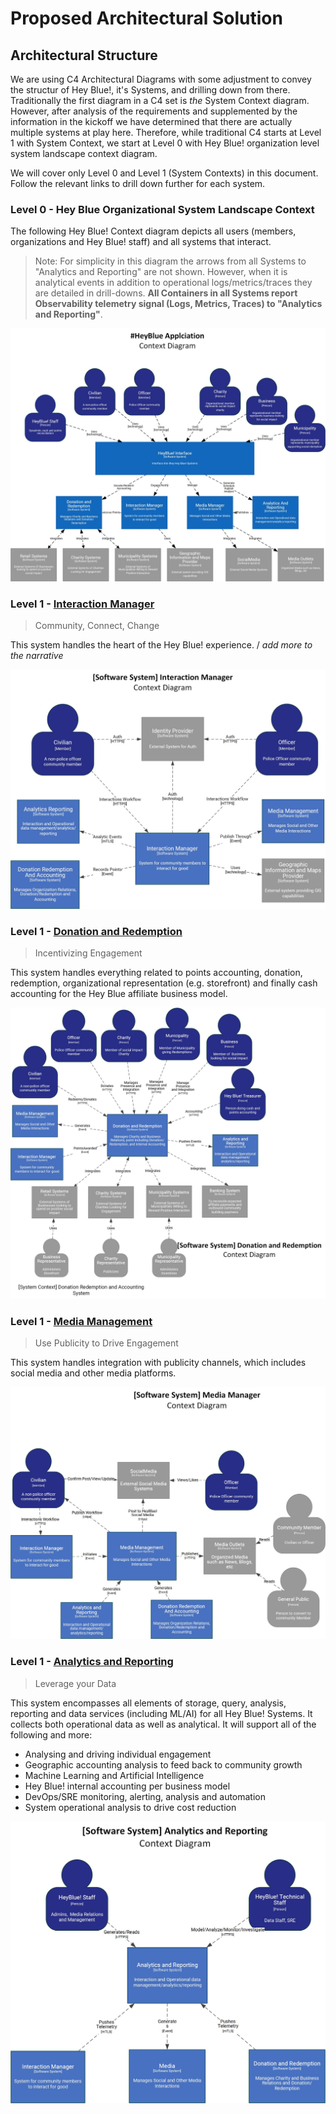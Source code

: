 # Proposed Architectural Solution

## Architectural Structure

We are using C4 Architectural Diagrams with some adjustment to convey the structur of Hey Blue!, it's Systems, and drilling down from there. Traditionally the first diagram in a C4 set is _the_ System Context diagram. However, after analysis of the requirements and supplemented by the information in the kickoff we have determined that there are actually multiple systems at play here. Therefore, while traditional C4 starts at Level 1 with System Context, we start at Level 0 with Hey Blue! organization level system landscape context diagram.

We will cover only Level 0 and Level 1 (System Contexts) in this document. Follow the relevant links to drill down further for each system.

### Level 0 - Hey Blue Organizational System Landscape Context

The following Hey Blue! Context diagram depicts all users (members, organizations and Hey Blue! staff) and all systems that interact.

> Note: For simplicity in this diagram the arrows from all Systems to "Analytics and Reporting" are not shown. However, when it is analytical events in addition to operational logs/metrics/traces they are detailed in drill-downs. **All Containers in all Systems report Observability telemetry signal (Logs, Metrics, Traces) to "Analytics and Reporting"**.

![Hey Blue! Organizational Context Diagram](./Hey%20Blue!%20Context.jpg)

### Level 1 - [Interaction Manager](./Interaction%20Manager/README.md)

> Community, Connect, Change

This system handles the heart of the Hey Blue! experience.  /
_add more to the narrative_

[![Interaction Manager System Context Diagram](./Interaction%20Manager/Interaction%20Manager%20Context.jpg)](./Interaction%20Manager/README.md#System-Containers)

### Level 1 - [Donation and Redemption](./Donation%20and%20Redemption/README.md)

> Incentivizing Engagement

This system handles everything related to points accounting, donation, redemption, organizational representation (e.g. storefront) and finally cash accounting for the Hey Blue affiliate business model.

[![Donation and Redemption System Context Diagram](./Donation%20and%20Redemption/Donation%20and%20Redemption%20Context.jpg)](./Donation%20and%20Redemption/README.md#System-Containers)

### Level 1 - [Media Management](./Media%20Manager/README.md)

> Use Publicity to Drive Engagement

This system handles integration with publicity channels, which includes social media and other media platforms.

[![Media Management System Context Diagram](./Media%20Manager/Media%20Context.jpg)](./Media%20Manager/README.md#System-Containers)

### Level 1 - [Analytics and Reporting](./Analytics%20and%20Reporting/README.md)

> Leverage your Data

This system encompasses all elements of storage, query, analysis, reporting and data services (including ML/AI) for all Hey Blue! Systems. It collects both operational data as well as analytical. It will support all of the following and more:

- Analysing and driving individual engagement
- Geographic accounting analysis to feed back to community growth
- Machine Learning and Artificial Intelligence
- Hey Blue! internal accounting per business model
- DevOps/SRE monitoring, alerting, analysis and automation
- System operational analysis to drive cost reduction

[![Analytics and Reporting](./Analytics%20and%20Reporting/Analytics%20Reporting%20Context.jpg)](./Analytics%20and%20Reporting/README.md#System-Containers)
